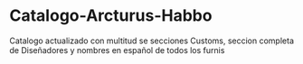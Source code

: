 # Catalogo-Arcturus-Habbo
Catalogo actualizado con multitud se secciones Customs, seccion completa de Diseñadores y nombres en español de todos los furnis
